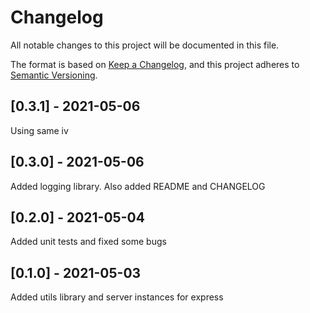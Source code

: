 # Changelog

All notable changes to this project will be documented in this file.

The format is based on [Keep a Changelog](https://keepachangelog.com/en/1.0.0/),
and this project adheres to [Semantic Versioning](https://semver.org/spec/v2.0.0.html).

## [0.3.1] - 2021-05-06

Using same iv
## [0.3.0] - 2021-05-06

Added logging library. Also added README and CHANGELOG

## [0.2.0] - 2021-05-04

Added unit tests and fixed some bugs

## [0.1.0] - 2021-05-03

Added utils library and server instances for express
